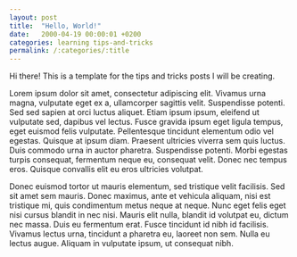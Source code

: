 ```yaml
---
layout: post
title:  "Hello, World!"
date:   2000-04-19 00:00:01 +0200
categories: learning tips-and-tricks
permalink: /:categories/:title
---
```

Hi there! This is a template for the tips and tricks posts I will be creating.

Lorem ipsum dolor sit amet, consectetur adipiscing elit. Vivamus urna magna, vulputate eget ex a, ullamcorper sagittis velit. Suspendisse potenti. Sed sed sapien at orci luctus aliquet. Etiam ipsum ipsum, eleifend ut vulputate sed, dapibus vel lectus. Fusce gravida ipsum eget ligula tempus, eget euismod felis vulputate. Pellentesque tincidunt elementum odio vel egestas. Quisque at ipsum diam. Praesent ultricies viverra sem quis luctus. Duis commodo urna in auctor pharetra. Suspendisse potenti. Morbi egestas turpis consequat, fermentum neque eu, consequat velit. Donec nec tempus eros. Quisque convallis elit eu eros ultricies volutpat.

Donec euismod tortor ut mauris elementum, sed tristique velit facilisis. Sed sit amet sem mauris. Donec maximus, ante et vehicula aliquam, nisi est tristique mi, quis condimentum metus neque at neque. Nunc eget felis eget nisi cursus blandit in nec nisi. Mauris elit nulla, blandit id volutpat eu, dictum nec massa. Duis eu fermentum erat. Fusce tincidunt id nibh id facilisis. Vivamus lectus urna, tincidunt a pharetra eu, laoreet non sem. Nulla eu lectus augue. Aliquam in vulputate ipsum, ut consequat nibh.